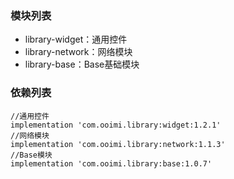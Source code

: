 ### 模块列表
- library-widget：通用控件
- library-network：网络模块
- library-base：Base基础模块

### 依赖列表
```
//通用控件
implementation 'com.ooimi.library:widget:1.2.1'
//网络模块
implementation 'com.ooimi.library:network:1.1.3'
//Base模块
implementation 'com.ooimi.library:base:1.0.7'
```
